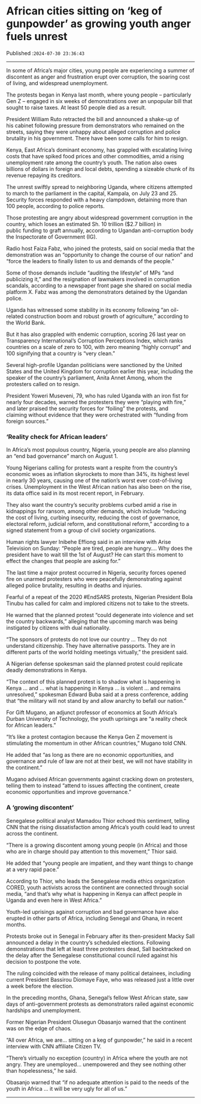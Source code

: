 # African cities sitting on ‘keg of gunpowder’ as  growing youth anger fuels unrest

Published :`2024-07-30 23:36:43`

---

In some of Africa’s major cities, young people are experiencing a summer of discontent as anger and frustration erupt over corruption, the soaring cost of living, and widespread unemployment.

The protests began in Kenya last month, where young people – particularly Gen Z – engaged in six weeks of demonstrations over an unpopular bill that sought to raise taxes. At least 50 people died as a result.

President William Ruto retracted the bill and announced a shake-up of his cabinet following pressure from demonstrators who remained on the streets, saying they were unhappy about alleged corruption and police brutality in his government. There have been some calls for him to resign.

Kenya, East Africa’s dominant economy, has grappled with escalating living costs that have spiked food prices and other commodities, amid a rising unemployment rate among the country’s youth. The nation also owes billions of dollars in foreign and local debts, spending a sizeable chunk of its revenue repaying its creditors.

The unrest swiftly spread to neighboring Uganda, where citizens attempted to march to the parliament in the capital, Kampala, on July 23 and 25. Security forces responded with a heavy clampdown, detaining more than 100 people, according to police reports.

Those protesting are angry about widespread government corruption in the country, which loses an estimated Sh. 10 trillion ($2.7 billion) in public funding to graft annually, according to Ugandan anti-corruption body the Inspectorate of Government (IG).

Radio host Faiza Fabz, who joined the protests, said on social media that the demonstration was an “opportunity to change the course of our nation” and “force the leaders to finally listen to us and demands of the people.”

Some of those demands include “auditing the lifestyle” of MPs “and publicizing it,” and the resignation of lawmakers involved in corruption scandals, according to a newspaper front page she shared on social media platform X. Fabz was among the demonstrators detained by the Ugandan police.

Uganda has witnessed some stability in its economy following “an oil-related construction boom and robust growth of agriculture,” according to the World Bank.

But it has also grappled with endemic corruption, scoring 26 last year on Transparency International’s Corruption Perceptions Index, which ranks countries on a scale of zero to 100, with zero meaning “highly corrupt” and 100 signifying that a country is “very clean.”

Several high-profile Ugandan politicians were sanctioned by the United States and the United Kingdom for corruption earlier this year, including the speaker of the country’s parliament, Anita Annet Among, whom the protesters called on to resign.

President Yoweri Museveni, 79, who has ruled Uganda with an iron fist for nearly four decades, warned the protesters they were “playing with fire,” and later praised the security forces for “foiling” the protests, and claiming without evidence that they were orchestrated with “funding from foreign sources.”

### ‘Reality check for African leaders’

In Africa’s most populous country, Nigeria, young people are also planning an “end bad governance” march on August 1.

Young Nigerians calling for protests want a respite from the country’s economic woes as inflation skyrockets to more than 34%, its highest level in nearly 30 years, causing one of the nation’s worst ever cost-of-living crises. Unemployment in the West African nation has also been on the rise, its data office said in its most recent report, in February.

They also want the country’s security problems curbed amid a rise in kidnappings for ransom, among other demands, which include “reducing the cost of living, curbing insecurity, reducing the cost of governance, electoral reform, judicial reform, and constitutional reform,” according to a signed statement from a group of civil society organizations.

Human rights lawyer Inibehe Effiong said in an interview with Arise Television on Sunday: “People are tired, people are hungry…. Why does the president have to wait till the 1st of August? He can start this moment to effect the changes that people are asking for.”

The last time a major protest occurred in Nigeria, security forces opened fire on unarmed protesters who were peacefully demonstrating against alleged police brutality, resulting in deaths and injuries.

Fearful of a repeat of the 2020 #EndSARS protests, Nigerian President Bola Tinubu has called for calm and implored citizens not to take to the streets.

He warned that the planned protest “could degenerate into violence and set the country backwards,” alleging that the upcoming march was being instigated by citizens with dual nationality.

“The sponsors of protests do not love our country … They do not understand citizenship. They have alternative passports. They are in different parts of the world holding meetings virtually,” the president said.

A Nigerian defense spokesman said the planned protest could replicate deadly demonstrations in Kenya.

“The context of this planned protest is to shadow what is happening in Kenya … and … what is happening in Kenya … is violent … and remains unresolved,” spokesman Edward Buba said at a press conference, adding that “the military will not stand by and allow anarchy to befall our nation.”

For Gift Mugano, an adjunct professor of economics at South Africa’s Durban University of Technology, the youth uprisings are “a reality check for African leaders.”

“It’s like a protest contagion because the Kenya Gen Z movement is stimulating the momentum in other African countries,” Mugano told CNN.

He added that “as long as there are no economic opportunities, and governance and rule of law are not at their best, we will not have stability in the continent.”

Mugano advised African governments against cracking down on protesters, telling them to instead “attend to issues affecting the continent, create economic opportunities and improve governance.”

### A ‘growing discontent’

Senegalese political analyst Mamadou Thior echoed this sentiment, telling CNN that the rising dissatisfaction among Africa’s youth could lead to unrest across the continent.

“There is a growing discontent among young people (in Africa) and those who are in charge should pay attention to this movement,” Thior said.

He added that “young people are impatient, and they want things to change at a very rapid pace.”

According to Thior, who leads the Senegalese media ethics organization CORED, youth activists across the continent are connected through social media, “and that’s why what is happening in Kenya can affect people in Uganda and even here in West Africa.”

Youth-led uprisings against corruption and bad governance have also erupted in other parts of Africa, including Senegal and Ghana, in recent months.

Protests broke out in Senegal in February after its then-president Macky Sall announced a delay in the country’s scheduled elections. Following demonstrations that left at least three protesters dead, Sall backtracked on the delay after the Senegalese constitutional council ruled against his decision to postpone the vote.

The ruling coincided with the release of many political detainees, including current President Bassirou Diomaye Faye, who was released just a little over a week before the election.

In the preceding months, Ghana, Senegal’s fellow West African state, saw days of anti-government protests as demonstrators railed against economic hardships and unemployment.

Former Nigerian President Olusegun Obasanjo warned that the continent was on the edge of chaos.

“All over Africa, we are… sitting on a keg of gunpowder,” he said in a recent interview with CNN affiliate Citizen TV.

“There’s virtually no exception (country) in Africa where the youth are not angry. They are unemployed… unempowered and they see nothing other than hopelessness,” he said.

Obasanjo warned that “if no adequate attention is paid to the needs of the youth in Africa … it will be very ugly for all of us.”

---

